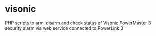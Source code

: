 # visonic
PHP scripts to arm, disarm and check status of Visonic PowerMaster 3 security alarm via web service connected to PowerLink 3
